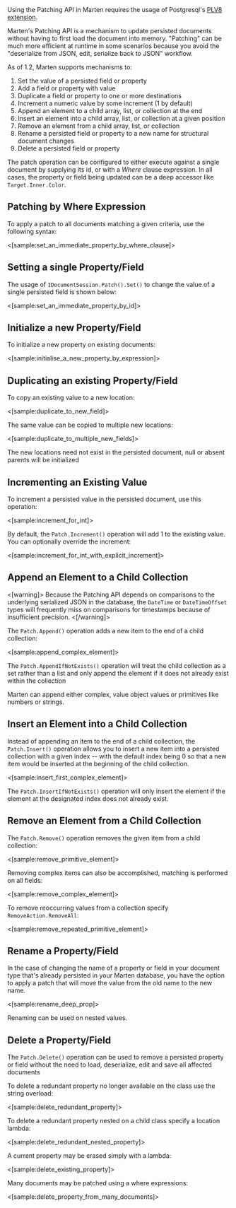 <!--Title:The Patching API-->

<div class="alert alert-info">
Using the Patching API in Marten requires the usage of Postgresql's <a href="https://github.com/plv8/plv8">PLV8 extension</a>.
</div>


Marten's Patching API is a mechanism to update persisted documents without having to first load the document into memory.
"Patching" can be much more efficient at runtime in some scenarios because you avoid the "deserialize from JSON, edit, serialize
back to JSON" workflow.

As of 1.2, Marten supports mechanisms to:

1. Set the value of a persisted field or property
1. Add a field or property with value
1. Duplicate a field or property to one or more destinations
1. Increment a numeric value by some increment (1 by default)
1. Append an element to a child array, list, or collection at the end
1. Insert an element into a child array, list, or collection at a given position
1. Remove an element from a child array, list, or collection
1. Rename a persisted field or property to a new name for structural document changes
1. Delete a persisted field or property

The patch operation can be configured to either execute against a single document by supplying its id, or with a _Where_ clause expression.
In all cases, the property or field being updated can be a deep accessor like `Target.Inner.Color`.

## Patching by Where Expression

To apply a patch to all documents matching a given criteria, use the following syntax:

<[sample:set_an_immediate_property_by_where_clause]>

## Setting a single Property/Field

The usage of `IDocumentSession.Patch().Set()` to change the value of a single persisted field is
shown below:

<[sample:set_an_immediate_property_by_id]>

## Initialize a new Property/Field

To initialize a new property on existing documents:

<[sample:initialise_a_new_property_by_expression]>

## Duplicating an existing Property/Field

To copy an existing value to a new location:

<[sample:duplicate_to_new_field]>

The same value can be copied to multiple new locations:

<[sample:duplicate_to_multiple_new_fields]>

The new locations need not exist in the persisted document, null or absent parents will be initialized

## Incrementing an Existing Value

To increment a persisted value in the persisted document, use this operation:

<[sample:increment_for_int]>

By default, the `Patch.Increment()` operation will add 1 to the existing value. You can optionally override the increment:

<[sample:increment_for_int_with_explicit_increment]>

## Append an Element to a Child Collection

<[warning]>
Because the Patching API depends on comparisons to the underlying serialized JSON in the database, the `DateTime` or `DateTimeOffset` types will frequently miss on comparisons for timestamps because of insufficient precision. 
<[/warning]>

The `Patch.Append()` operation adds a new item to the end of a child collection:

<[sample:append_complex_element]>

The `Patch.AppendIfNotExists()` operation will treat the child collection as a set rather than a list and only append the element if it does not already exist within the collection

Marten can append either complex, value object values or primitives like numbers or strings.

## Insert an Element into a Child Collection

Instead of appending an item to the end of a child collection, the `Patch.Insert()` operation allows you
to insert a new item into a persisted collection with a given index -- with the default index
being 0 so that a new item would be inserted at the beginning of the child collection.

<[sample:insert_first_complex_element]>

The `Patch.InsertIfNotExists()` operation will only insert the element if the element at the designated index does not already exist.  

## Remove an Element from a Child Collection

The `Patch.Remove()` operation removes the given item from a child collection:

<[sample:remove_primitive_element]>

Removing complex items can also be accomplished, matching is performed on all fields:

<[sample:remove_complex_element]>

To remove reoccurring values from a collection specify `RemoveAction.RemoveAll`:

<[sample:remove_repeated_primitive_element]>

## Rename a Property/Field

In the case of changing the name of a property or field in your document type that's already persisted
in your Marten database, you have the option to apply a patch that will move the value from the
old name to the new name.

<[sample:rename_deep_prop]>

Renaming can be used on nested values.

## Delete a Property/Field

The `Patch.Delete()` operation can be used to remove a persisted property or field without the need
to load, deserialize, edit and save all affected documents

To delete a redundant property no longer available on the class use the string overload:

<[sample:delete_redundant_property]>

To delete a redundant property nested on a child class specify a location lambda:

<[sample:delete_redundant_nested_property]>

A current property may be erased simply with a lambda:

<[sample:delete_existing_property]>

Many documents may be patched using a where expressions:

<[sample:delete_property_from_many_documents]>
